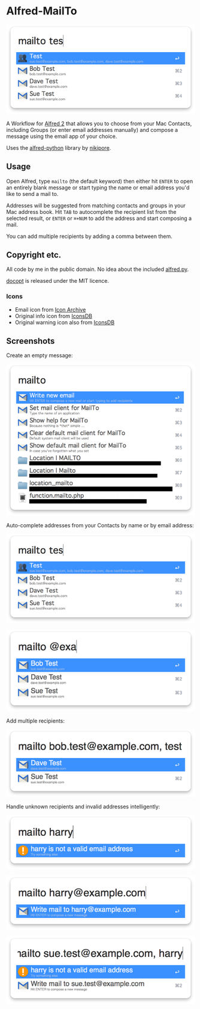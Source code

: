 
Alfred-MailTo
=============

![](img/screenshot-2.png)

A Workflow for [Alfred 2](http://www.alfredapp.com/) that allows you to choose from your Mac Contacts, including Groups (or enter email addresses manually) and compose a message using the email app of your choice.

Uses the [alfred-python](https://github.com/nikipore/alfred-python) library by [nikipore](https://github.com/nikipore).

## Usage ##

Open Alfred, type `mailto` (the default keyword) then either hit `ENTER` to open an entirely blank message or start typing the name or email address you'd like to send a mail to.

Addresses will be suggested from matching contacts and groups in your Mac address book. Hit `TAB` to autocomplete the recipient list from the selected result, or `ENTER` or `⌘+NUM` to add the address and start composing a mail.

You can add multiple recipients by adding a comma between them.

## Copyright etc. ##

All code by me in the public domain. No idea about the included [alfred.py](https://github.com/nikipore/alfred-python).

[docopt](http://docopt.org/) is released under the MIT licence.

### Icons ###

* Email icon from [Icon Archive](http://www.iconarchive.com/show/plex-icons-by-cornmanthe3rd/Communication-email-2-icon.html)
* Original info icon from [IconsDB](http://www.iconsdb.com/royal-blue-icons/info-icon.html)
* Original warning icon also from [IconsDB](http://www.iconsdb.com/orange-icons/warning-icon.html)

## Screenshots ##

Create an empty message:

![](img/screenshot-1.png "Create an empty message")

Auto-complete addresses from your Contacts by name or by email address:

![](img/screenshot-2.png "Auto-complete from your address book by name")

![](img/screenshot-3.png "Auto-complete from your address book by email address")

Add multiple recipients:

![](img/screenshot-4.png "Add multiple recipients")

Handle unknown recipients and invalid addresses intelligently:

![](img/screenshot-5.png "Enter recipients manually")

![](img/screenshot-6.png "No mails to invalid addresses")

![](img/screenshot-7.png "Mail only valid addresses")